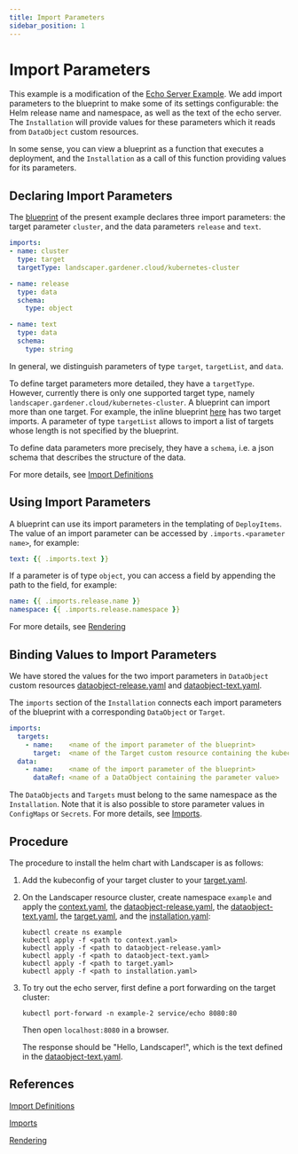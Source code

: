 ```yaml
---
title: Import Parameters
sidebar_position: 1
---
```


# Import Parameters

This example is a modification of the [Echo Server Example](../../blueprints/echo-server). 
We add import parameters to the blueprint to make some of its settings configurable: the Helm release name and namespace, 
as well as the text of the echo server. The `Installation` will provide values for these parameters which it reads
from `DataObject` custom resources. 

In some sense, you can view a blueprint as a function that executes a deployment,
and the `Installation` as a call of this function providing values for its parameters.


## Declaring Import Parameters

The [blueprint](./blueprint/blueprint.yaml) of the present example declares three import parameters:
the target parameter `cluster`, and the data parameters `release` and `text`. 

```yaml
imports:
- name: cluster
  type: target
  targetType: landscaper.gardener.cloud/kubernetes-cluster

- name: release
  type: data
  schema:
    type: object

- name: text
  type: data
  schema:
    type: string
```

In general, we distinguish parameters of type `target`, `targetList`, and `data`.

To define target parameters more detailed, they have a `targetType`. However, currently there is only
one supported target type, namely `landscaper.gardener.cloud/kubernetes-cluster`. A blueprint can import more than one
target. For example, the inline blueprint
[here](../../basics/multiple-deployitems/installation/installation.yaml)
has two target imports. A parameter of type `targetList` allows to import a list of targets whose length is not 
specified by the blueprint.

To define data parameters more precisely, they have a `schema`, i.e. a json schema that describes the structure 
of the data.

For more details, see [Import Definitions](../../../usage/Blueprints.md#import-definitions)


## Using Import Parameters

A blueprint can use its import parameters in the templating of `DeployItems`. 
The value of an import parameter can be accessed by `.imports.<parameter name>`, for example:

```yaml
text: {{ .imports.text }}
```

If a parameter is of type `object`, you can access a field by appending the path to the field, for example:

```yaml
name: {{ .imports.release.name }}
namespace: {{ .imports.release.namespace }}
```

For more details, see [Rendering](../../../usage/Blueprints.md#rendering)

## Binding Values to Import Parameters

We have stored the values for the two import parameters in `DataObject` custom resources
[dataobject-release.yaml](./installation/dataobject-release.yaml) and 
[dataobject-text.yaml](./installation/dataobject-text.yaml).

The `imports` section of the `Installation` connects each import parameters of the blueprint 
with a corresponding `DataObject` or `Target`.  

```yaml
imports:
  targets:
    - name:    <name of the import parameter of the blueprint>
      target:  <name of the Target custom resource containing the kubeconfig of the target cluster>
  data:
    - name:    <name of the import parameter of the blueprint>
      dataRef: <name of a DataObject containing the parameter value>
```

The `DataObjects` and `Targets` must belong to the same namespace as the `Installation`. Note that it is also possible to store 
parameter values in `ConfigMaps` or `Secrets`. For more details, see [Imports](../../../usage/Installations.md#imports).


## Procedure

The procedure to install the helm chart with Landscaper is as follows:

1. Add the kubeconfig of your target cluster to your [target.yaml](installation/target.yaml).

2. On the Landscaper resource cluster, create namespace `example` and apply
   the [context.yaml](./installation/context.yaml),
   the [dataobject-release.yaml](./installation/dataobject-release.yaml),
   the [dataobject-text.yaml](./installation/dataobject-text.yaml),
   the [target.yaml](installation/target.yaml), and the [installation.yaml](installation/installation.yaml):

   ```shell
   kubectl create ns example
   kubectl apply -f <path to context.yaml>
   kubectl apply -f <path to dataobject-release.yaml>
   kubectl apply -f <path to dataobject-text.yaml>
   kubectl apply -f <path to target.yaml>
   kubectl apply -f <path to installation.yaml>
   ```

3. To try out the echo server, first define a port forwarding on the target cluster:

   ```shell
   kubectl port-forward -n example-2 service/echo 8080:80
   ```

   Then open `localhost:8080` in a browser.

   The response should be "Hello, Landscaper!", which is the text defined
   in the [dataobject-text.yaml](./installation/dataobject-text.yaml).


## References

[Import Definitions](../../../usage/Blueprints.md#import-definitions)

[Imports](../../../usage/Installations.md#imports)

[Rendering](../../../usage/Blueprints.md#rendering)
